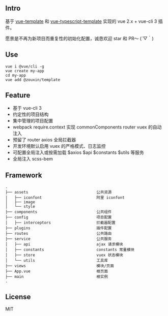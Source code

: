 ## Intro

基于 [vue-template](https://github.com/zoux/vue-template) 和 [vue-typescript-template](https://github.com/zoux/vue-typescript-template) 实现的 vue 2.x + vue-cli 3 插件。

愿景是不再为新项目而重复性的初始化配置，诚恳欢迎 star 和 PR～ (´▽｀)


## Use

```
vue i @vue/cli -g
vue create my-app
cd my-app
vue add @zouxin/template
```


## Feature

- 基于 vue-cli 3
- 约定性的项目结构
- 集中管理的项目配置
- webpack require.context 实现 commonComponents router vuex 的自动注入
- 预留了 router axios 全局拦截器
- 开发环境默认启用 vuex 的严格模式、日志监控
- 可配置全局注入或按需加载 $axios $api $constants $utils 等服务
- 全局注入 scss-bem


## Framework

```
.
├── assets                              公共资源
│   ├── iconfont                        阿里 iconfont
│   ├── image
│   └── style
├── components                          公共组件
├── config                              项目配置
│   ├── interceptors                    拦截器配置
├── plugins                             插件配置
├── routes                              公共路由
├── service                             公共服务
│   ├── api                             ajax 请求模块
│   ├── constants                       constants 常量模块
│   ├── store                           vuex 状态模块
│   └── utils                           工具库
├── views                               模块/页面
├── App.vue                             根页面
├── main                                根实例
.
```


## License

MIT
